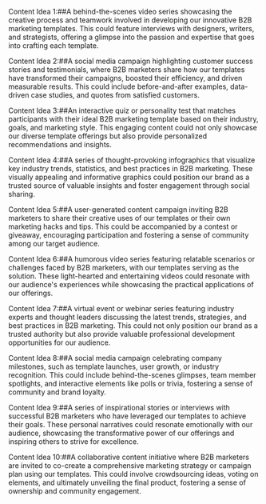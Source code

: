 Content Idea 1:##A behind-the-scenes video series showcasing the creative process and teamwork involved in developing our innovative B2B marketing templates. This could feature interviews with designers, writers, and strategists, offering a glimpse into the passion and expertise that goes into crafting each template.

Content Idea 2:##A social media campaign highlighting customer success stories and testimonials, where B2B marketers share how our templates have transformed their campaigns, boosted their efficiency, and driven measurable results. This could include before-and-after examples, data-driven case studies, and quotes from satisfied customers.

Content Idea 3:##An interactive quiz or personality test that matches participants with their ideal B2B marketing template based on their industry, goals, and marketing style. This engaging content could not only showcase our diverse template offerings but also provide personalized recommendations and insights.

Content Idea 4:##A series of thought-provoking infographics that visualize key industry trends, statistics, and best practices in B2B marketing. These visually appealing and informative graphics could position our brand as a trusted source of valuable insights and foster engagement through social sharing.

Content Idea 5:##A user-generated content campaign inviting B2B marketers to share their creative uses of our templates or their own marketing hacks and tips. This could be accompanied by a contest or giveaway, encouraging participation and fostering a sense of community among our target audience.

Content Idea 6:##A humorous video series featuring relatable scenarios or challenges faced by B2B marketers, with our templates serving as the solution. These light-hearted and entertaining videos could resonate with our audience's experiences while showcasing the practical applications of our offerings.

Content Idea 7:##A virtual event or webinar series featuring industry experts and thought leaders discussing the latest trends, strategies, and best practices in B2B marketing. This could not only position our brand as a trusted authority but also provide valuable professional development opportunities for our audience.

Content Idea 8:##A social media campaign celebrating company milestones, such as template launches, user growth, or industry recognition. This could include behind-the-scenes glimpses, team member spotlights, and interactive elements like polls or trivia, fostering a sense of community and brand loyalty.

Content Idea 9:##A series of inspirational stories or interviews with successful B2B marketers who have leveraged our templates to achieve their goals. These personal narratives could resonate emotionally with our audience, showcasing the transformative power of our offerings and inspiring others to strive for excellence.

Content Idea 10:##A collaborative content initiative where B2B marketers are invited to co-create a comprehensive marketing strategy or campaign plan using our templates. This could involve crowdsourcing ideas, voting on elements, and ultimately unveiling the final product, fostering a sense of ownership and community engagement.